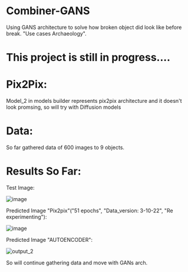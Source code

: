 # Combiner-GANS
Using GANS architecture to solve how broken object did look like before break. "Use cases Archaeology".

# This project is still in progress.... 

# Pix2Pix:
Model_2 in models builder represents pix2pix architecture and it doesn't look promsing, so will try with Diffusion models

# Data:
So far gathered data of 600 images to 9 objects.

# Results So Far:


 Test Image: 
 
![image](https://user-images.githubusercontent.com/59775002/197363251-ed041862-b1d1-41b3-bed5-70bb588accae.png)
 
 Predicted Image "Pix2pix"("51 epochs", "Data_version: 3-10-22", "Re experimenting"):

![image](https://user-images.githubusercontent.com/59775002/197363245-cc2ad8a2-ec21-4b8d-b389-77906bef5101.png)


 Predicted Image "AUTOENCODER":

![output_2](https://user-images.githubusercontent.com/59775002/193263823-887f4751-12c8-4fed-9144-eae954fcb3aa.png)

So will continue gathering data and move with GANs arch.



